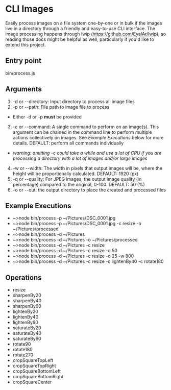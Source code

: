 # CLI Images

Easily process images on a file system one-by-one or in bulk if the
images live in a directory through a friendly and easy-to-use CLI interface.
The image processing happens through lwip (https://github.com/EyalAr/lwip), so reading those docs might be helpful as well, particularly if you'd
like to extend this project.

## Entry point

bin/process.js

## Arguments

1. -d or --directory: Input directory to process all image files
2. -p or --path: File path to image file to process
  * Either -d or -p **must** be provided
3. -c or --command: A single command to perform on an image(s). This argument
can be chained in the command line to perform multiple actions collectively
on images. See *Example Executions* below for more details.
DEFAULT: perform all commands individually
  * *warning: omitting -c could take a while and use a lot of CPU if you are processing a directory with a lot of images and/or large images*
4. -w or --width: The width in pixels that output images will be, where
the height will be proportionally calculated. DEFAULT: 1920 (px)
5. -q or --quality: For JPEG images, the output image quality (in percentage) compared to the original, 0-100. DEFAULT: 50 (%)
6. -o or --out: the output directory to place the created and processed files

## Example Executions

- ~>node bin/process -p ~/Pictures/DSC_0001.jpg
- ~>node bin/process -p ~/Pictures/DSC_0001.jpg -c resize -o ~/Pictures/processed
- ~>node bin/process -d ~/Pictures
- ~>node bin/process -d ~/Pictures -o ~/Pictures/processed
- ~>node bin/process -d ~/Pictures -c resize
- ~>node bin/process -d ~/Pictures -c resize -q 50
- ~>node bin/process -d ~/Pictures -c resize -q 25 -w 800
- ~>node bin/process -d ~/Pictures -c resize -c lightenBy40 -c rotate180

## Operations

* resize
* sharpenBy20
* sharpenBy40
* sharpenBy60
* lightenBy20
* lightenBy40
* lightenBy60
* saturateBy20
* saturateBy40
* saturateBy60
* rotate90
* rotate180
* rotate270
* cropSquareTopLeft
* cropSquareTopRight
* cropSquareBottomLeft
* cropSquareBottomRight
* cropSquareCenter
